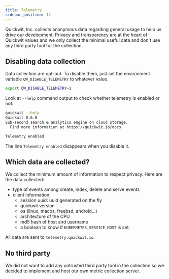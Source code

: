 ```yaml
---
title: Telemetry
sidebar_position: 12
---
```


Quickwit, Inc. collects anonymous data regarding general usage to help us drive our development. Privacy and transparency are at the heart of Quickwit values and we only collect the minimal useful data and don't use any third party tool for the collection.

## Disabling data collection

Data collection are opt-out. To disable them, just set the environment variable `QW_DISABLE_TELEMETRY` to whatever value.

```bash
export QW_DISABLE_TELEMETRY=1
```

Look at `--help` command output to check whether telemetry is enabled or not:
```bash
quickwit --help
Quickwit 0.6.0
Sub-second search & analytics engine on cloud storage.
  Find more information at https://quickwit.io/docs

Telemetry enabled
```

The line `Telemetry enabled` disappears when you disable it.

## Which data are collected?

We collect the minimum amount of information to respect privacy. Here are the data collected:
- type of events among create, index, delete and serve events
- client information:
  - session uuid: uuid generated on the fly
  - quickwit version
  - os (linux, macos, freebsd, android...)
  - architecture of the CPU
  - md5 hash of host and username
  - a boolean to know if `KUBERNETES_SERVICE_HOST` is set.

All data are sent to `telemetry.quickwit.io`.

## No third party

We did not want to add any untrusted third party tool in the collection so we decided to implement and host our own metric collection server.
